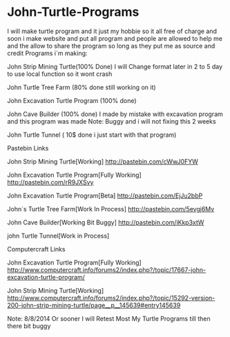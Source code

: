 John-Turtle-Programs
====================

I will make turtle program and it just my hobbie so it all free of charge and soon i make website and put all program and people are allowed to help me and the allow to share the program so long as they put me as source and credit
Programs i`m making:

John Strip Mining Turtle(100% Done) I will Change format later in 2 to 5 day to use local function so it wont crash

John Turtle Tree Farm (80% done still working on it)

John Excavation Turtle Program (100% done)

John Cave Builder (100% done) I made by mistake with excavation program and this program was made Note: Buggy and i will not fixing this 2 weeks

John Turtle Tunnel ( 10$ done i just start with that program)

Pastebin Links

John Strip Mining Turtle[Working]
http://pastebin.com/cWwJ0FYW

John Excavation Turtle Program[Fully Working]
http://pastebin.com/rR9JXSvy

John Excavation Turtle Program[Beta]
http://pastebin.com/EjJu2bbP

John`s Turtle Tree Farm[Work In Process]
http://pastebin.com/5evgj6Mv

John Cave Builder[Working Bit Buggy]
http://pastebin.com/iKkp3xtW

john Turtle Tunnel[Work in Process]

Computercraft Links

John Excavation Turtle Program[Fully Working]
http://www.computercraft.info/forums2/index.php?/topic/17667-john-excavation-turtle-program/

John Strip Mining Turtle[Working]
http://www.computercraft.info/forums2/index.php?/topic/15292-version-200-john-strip-mining-turtle/page__p__145639#entry145639

Note:
8/8/2014 Or sooner I will Retest Most My Turtle Programs till then there bit buggy
